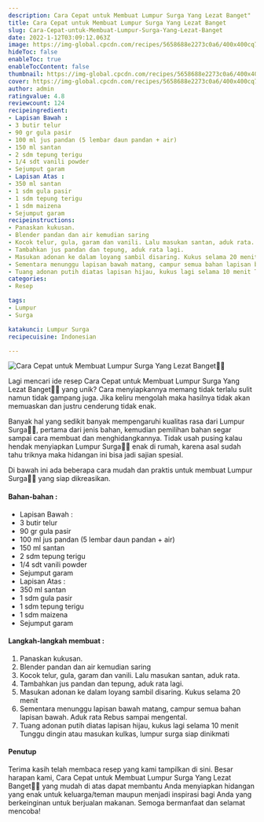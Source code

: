 ```yaml
---
description: Cara Cepat untuk Membuat Lumpur Surga Yang Lezat Banget"
title: Cara Cepat untuk Membuat Lumpur Surga Yang Lezat Banget
slug: Cara-Cepat-untuk-Membuat-Lumpur-Surga-Yang-Lezat-Banget
date: 2022-1-12T03:09:12.063Z
image: https://img-global.cpcdn.com/recipes/5658688e2273c0a6/400x400cq70/photo.jpg
hideToc: false
enableToc: true
enableTocContent: false
thumbnail: https://img-global.cpcdn.com/recipes/5658688e2273c0a6/400x400cq70/photo.jpg
cover: https://img-global.cpcdn.com/recipes/5658688e2273c0a6/400x400cq70/photo.jpg
author: admin
ratingvalue: 4.8
reviewcount: 124
recipeingredient:
- Lapisan Bawah :
- 3 butir telur
- 90 gr gula pasir
- 100 ml jus pandan (5 lembar daun pandan + air)
- 150 ml santan
- 2 sdm tepung terigu
- 1/4 sdt vanili powder
- Sejumput garam
- Lapisan Atas :
- 350 ml santan
- 1 sdm gula pasir
- 1 sdm tepung terigu
- 1 sdm maizena
- Sejumput garam
recipeinstructions:
- Panaskan kukusan.
- Blender pandan dan air kemudian saring
- Kocok telur, gula, garam dan vanili. Lalu masukan santan, aduk rata.
- Tambahkan jus pandan dan tepung, aduk rata lagi.
- Masukan adonan ke dalam loyang sambil disaring. Kukus selama 20 menit
- Sementara menunggu lapisan bawah matang, campur semua bahan lapisan bawah. Aduk rata Rebus sampai mengental.
- Tuang adonan putih diatas lapisan hijau, kukus lagi selama 10 menit Tunggu dingin atau masukan kulkas, lumpur surga siap dinikmati
categories:
- Resep

tags:
- Lumpur
- Surga

katakunci: Lumpur Surga
recipecuisine: Indonesian

---
```


![Cara Cepat untuk Membuat Lumpur Surga Yang Lezat Banget👩‍🍳](https://img-global.cpcdn.com/recipes/5658688e2273c0a6/400x400cq70/photo.jpg)

Lagi mencari ide resep Cara Cepat untuk Membuat Lumpur Surga Yang Lezat Banget👩‍🍳 yang unik? Cara menyiapkannya memang tidak terlalu sulit namun tidak gampang juga. Jika keliru mengolah maka hasilnya tidak akan memuaskan dan justru cenderung tidak enak.

Banyak hal yang sedikit banyak mempengaruhi kualitas rasa dari Lumpur Surga👩‍🍳, pertama dari jenis bahan, kemudian pemilihan bahan segar sampai cara membuat dan menghidangkannya. Tidak usah pusing kalau hendak menyiapkan Lumpur Surga👩‍🍳 enak di rumah, karena asal sudah tahu triknya maka hidangan ini bisa jadi sajian spesial.

Di bawah ini ada beberapa cara mudah dan praktis untuk membuat Lumpur Surga👩‍🍳 yang siap dikreasikan.

<!--inarticleads1-->

#### Bahan-bahan :

- Lapisan Bawah :
- 3 butir telur
- 90 gr gula pasir
- 100 ml jus pandan (5 lembar daun pandan + air)
- 150 ml santan
- 2 sdm tepung terigu
- 1/4 sdt vanili powder
- Sejumput garam
- Lapisan Atas :
- 350 ml santan
- 1 sdm gula pasir
- 1 sdm tepung terigu
- 1 sdm maizena
- Sejumput garam

<!--inarticleads2-->

#### Langkah-langkah membuat :

1. Panaskan kukusan.
1. Blender pandan dan air kemudian saring
1. Kocok telur, gula, garam dan vanili. Lalu masukan santan, aduk rata.
1. Tambahkan jus pandan dan tepung, aduk rata lagi.
1. Masukan adonan ke dalam loyang sambil disaring. Kukus selama 20 menit
1. Sementara menunggu lapisan bawah matang, campur semua bahan lapisan bawah. Aduk rata Rebus sampai mengental.
1. Tuang adonan putih diatas lapisan hijau, kukus lagi selama 10 menit Tunggu dingin atau masukan kulkas, lumpur surga siap dinikmati

#### Penutup

Terima kasih telah membaca resep yang kami tampilkan di sini. Besar harapan kami, Cara Cepat untuk Membuat Lumpur Surga Yang Lezat Banget👩‍🍳 yang mudah di atas dapat membantu Anda menyiapkan hidangan yang enak untuk keluarga/teman maupun menjadi inspirasi bagi Anda yang berkeinginan untuk berjualan makanan. Semoga bermanfaat dan selamat mencoba!